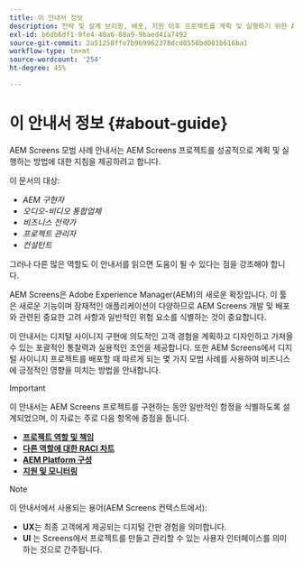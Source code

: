 ```yaml
---
title: 이 안내서 정보
description: 전략 및 설계 브리핑, 배포, 지원 이후 프로젝트를 계획 및 실행하기 위한 AEM Screens 프로젝트의 모범 사례에 대해 알아봅니다.
exl-id: b6db6df1-9fe4-40a6-88a9-9baed41a7492
source-git-commit: 2a51258ffe7b969962378dcd0558bd001b616ba1
workflow-type: tm+mt
source-wordcount: '254'
ht-degree: 45%

---
```


# 이 안내서 정보 {#about-guide}

AEM Screens 모범 사례 안내서는 AEM Screens 프로젝트를 성공적으로 계획 및 실행하는 방법에 대한 지침을 제공하려고 합니다.

이 문서의 대상:

* *AEM 구현자*
* *오디오-비디오 통합업체*
* *비즈니스 전략가*
* *프로젝트 관리자*
* *컨설턴트*

그러나 다른 많은 역할도 이 안내서를 읽으면 도움이 될 수 있다는 점을 강조해야 합니다.

AEM Screens은 Adobe Experience Manager(AEM)의 새로운 확장입니다. 이 툴은 새로운 기능이며 잠재적인 애플리케이션이 다양하므로 AEM Screens 개발 및 배포와 관련된 중요한 고려 사항과 일반적인 위험 요소를 식별하는 것이 중요합니다.

이 안내서는 디지털 사이니지 구현에 의도적인 고객 경험을 계획하고 디자인하고 가져올 수 있는 포괄적인 통찰력과 실용적인 조언을 제공합니다. 또한 AEM Screens에서 디지털 사이니지 프로젝트를 배포할 때 따르게 되는 몇 가지 모범 사례를 사용하여 비즈니스에 긍정적인 영향을 미치는 방법을 안내합니다.

>[!IMPORTANT]
>
> 이 안내서는 AEM Screens 프로젝트를 구현하는 동안 일반적인 함정을 식별하도록 설계되었으며, 이 자료는 주로 다음 항목에 중점을 둡니다.
>
> * **[프로젝트 역할 및 책임](roles-responsibilities.md)**
> * **[다른 역할에 대한 RACI 차트](roles-responsibilities.md#raci-chart)**
> * **[AEM Platform 구성](aem-platform-configurations.md)**
> * **[지원 및 모니터링](support-monitoring.md)**

>[!NOTE]
>
> 이 안내서에서 사용되는 용어(AEM Screens 컨텍스트에서):
>
> * **UX**&#x200B;는 최종 고객에게 제공되는 디지털 간판 경험을 의미합니다.
> * **UI** 는 Screens에서 프로젝트를 만들고 관리할 수 있는 사용자 인터페이스를 의미하는 것으로 간주됩니다.
